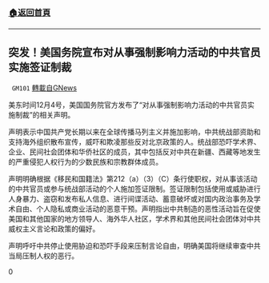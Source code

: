 ###  [:house:返回首頁](https://github.com/ourhimalayas/txt)
---

## 突发！美国务院宣布对从事强制影响力活动的中共官员实施签证制裁
` GM101` [轉載自GNews](https://gnews.org/zh-hans/617313/)

美东时间12月4号，美国国务院官方发布了“对从事强制影响力活动的中共官员实施制裁”的相关声明。

声明表示中国共产党长期以来在全球传播马列主义并施加影响，中共统战部资助和支持海外组织散布宣传，威吓和欺凌那些反对北京政策的人。统战部恐吓学术界、企业、民间社会团体和华侨社区的成员，其中包括反对中共在新疆、西藏等地发生的严重侵犯人权行为的少数民族和宗教群体成员。

声明明确根据《移民和国籍法》第212（a）（3）（C）条行使职权，对从事该活动的中共官员或参与统战部活动的个人施加签证限制。签证限制包括使用或威胁进行人身暴力、盗窃和发布私人信息、进行间谍活动、蓄意破坏或对国内政治事务及学术自由、个人隐私或商业活动的恶意干预。声明指出中共制造的恶性活动旨在促使美国和其他国家的地方领导人、海外华人社区，学术界和其他民间社会团体对中共威权主义言论和政策的偏好。

声明呼吁中共停止使用胁迫和恐吓手段来压制言论自由，明确美国将继续审查中共当局压制人权的恶行。

0

